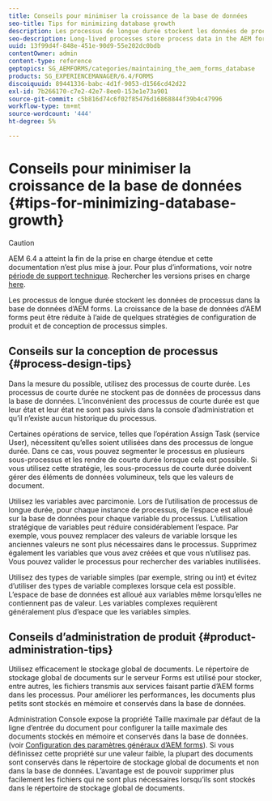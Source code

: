 ```yaml
---
title: Conseils pour minimiser la croissance de la base de données
seo-title: Tips for minimizing database growth
description: Les processus de longue durée stockent les données de processus dans la base de données d’AEM forms. La croissance de la base de données d’AEM forms peut être réduite à l’aide de quelques stratégies de configuration de produit et de conception de processus simples.
seo-description: Long-lived processes store process data in the AEM forms database. The growth of the AEM forms database can be minimized using a few easy process design and product configuration strategies.
uuid: 13f99d4f-848e-451e-90d9-55e202dc0bdb
contentOwner: admin
content-type: reference
geptopics: SG_AEMFORMS/categories/maintaining_the_aem_forms_database
products: SG_EXPERIENCEMANAGER/6.4/FORMS
discoiquuid: 89441336-babc-4d1f-9053-d1566cd42d22
exl-id: 7b266170-c7e2-42e7-8ee0-153e1e73a901
source-git-commit: c5b816d74c6f02f85476d16868844f39b4c47996
workflow-type: tm+mt
source-wordcount: '444'
ht-degree: 5%

---
```


# Conseils pour minimiser la croissance de la base de données {#tips-for-minimizing-database-growth}

>[!CAUTION]
>
>AEM 6.4 a atteint la fin de la prise en charge étendue et cette documentation n’est plus mise à jour. Pour plus d’informations, voir notre [période de support technique](https://helpx.adobe.com/fr/support/programs/eol-matrix.html). Rechercher les versions prises en charge [here](https://experienceleague.adobe.com/docs/?lang=fr).

Les processus de longue durée stockent les données de processus dans la base de données d’AEM forms. La croissance de la base de données d’AEM forms peut être réduite à l’aide de quelques stratégies de configuration de produit et de conception de processus simples.

## Conseils sur la conception de processus {#process-design-tips}

Dans la mesure du possible, utilisez des processus de courte durée. Les processus de courte durée ne stockent pas de données de processus dans la base de données. L’inconvénient des processus de courte durée est que leur état et leur état ne sont pas suivis dans la console d’administration et qu’il n’existe aucun historique du processus.

Certaines opérations de service, telles que l’opération Assign Task (service User), nécessitent qu’elles soient utilisées dans des processus de longue durée. Dans ce cas, vous pouvez segmenter le processus en plusieurs sous-processus et les rendre de courte durée lorsque cela est possible. Si vous utilisez cette stratégie, les sous-processus de courte durée doivent gérer des éléments de données volumineux, tels que les valeurs de document.

Utilisez les variables avec parcimonie. Lors de l’utilisation de processus de longue durée, pour chaque instance de processus, de l’espace est alloué sur la base de données pour chaque variable du processus. L’utilisation stratégique de variables peut réduire considérablement l’espace. Par exemple, vous pouvez remplacer des valeurs de variable lorsque les anciennes valeurs ne sont plus nécessaires dans le processus. Supprimez également les variables que vous avez créées et que vous n’utilisez pas. Vous pouvez valider le processus pour rechercher des variables inutilisées.

Utilisez des types de variable simples (par exemple, string ou int) et évitez d’utiliser des types de variable complexes lorsque cela est possible. L’espace de base de données est alloué aux variables même lorsqu’elles ne contiennent pas de valeur. Les variables complexes requièrent généralement plus d’espace que les variables simples.

## Conseils d’administration de produit {#product-administration-tips}

Utilisez efficacement le stockage global de documents. Le répertoire de stockage global de documents sur le serveur Forms est utilisé pour stocker, entre autres, les fichiers transmis aux services faisant partie d’AEM forms dans les processus. Pour améliorer les performances, les documents plus petits sont stockés en mémoire et conservés dans la base de données.

Administration Console expose la propriété Taille maximale par défaut de la ligne d’entrée du document pour configurer la taille maximale des documents stockés en mémoire et conservés dans la base de données. (voir [Configuration des paramètres généraux d’AEM forms](/help/forms/using/admin-help/configure-general-aem-forms-settings.md#configure-general-aem-forms-settings)). Si vous définissez cette propriété sur une valeur faible, la plupart des documents sont conservés dans le répertoire de stockage global de documents et non dans la base de données. L’avantage est de pouvoir supprimer plus facilement les fichiers qui ne sont plus nécessaires lorsqu’ils sont stockés dans le répertoire de stockage global de documents.
